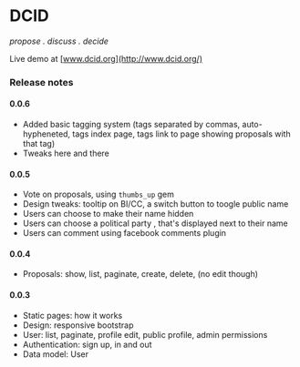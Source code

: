 DCID
====

*propose . discuss . decide*

Live demo at [www.dcid.org](http://www.dcid.org/)


### Release notes

#### 0.0.6
- Added basic tagging system (tags separated by commas, auto-hypheneted, tags index page, tags link to page showing proposals with that tag)
- Tweaks here and there

#### 0.0.5

- Vote on proposals, using `thumbs_up` gem
- Design tweaks: tooltip on BI/CC, a switch button to toogle public name
- Users can choose to make their name hidden
- Users can choose a political party , that's displayed next to their name
- Users can comment using facebook comments plugin

#### 0.0.4

- Proposals: show, list, paginate, create, delete, (no edit though)

#### 0.0.3

- Static pages: how it works
- Design: responsive bootstrap
- User: list, paginate, profile edit, public profile, admin permissions
- Authentication: sign up, in and out
- Data model: User

